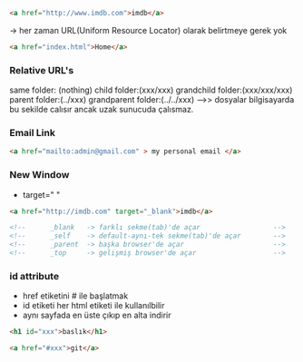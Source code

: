 
```html
<a href="http://www.imdb.com">imdb</a>
```

 -> her zaman URL(Uniform Resource Locator) olarak belirtmeye gerek yok
 
```HTML
<a href="index.html">Home</a>
```

### Relative URL's
same folder: (nothing)
child folder:(xxx/xxx)
grandchild folder:(xxx/xxx/xxx)
parent folder:(../xxx)
grandparent folder:(../../xxx) -->> dosyalar bilgisayarda bu sekilde calısır ancak uzak sunucuda çalısmaz.

### Email Link

```html
<a href="mailto:admin@gmail.com" > my personal email </a>
```

###  New Window
- target=" "

```html
<a href="http://imdb.com" target="_blank">imdb</a>

<!--      _blank   -> farklı sekme(tab)'de açar                  -->
<!--      _self    -> default-aynı-tek sekme(tab)'de açar        -->
<!--      _parent  -> başka browser'de açar                      -->
<!--      _top     -> gelişmiş browser'de açar                   -->
```

### id attribute
- href etiketini  # ile başlatmak
- id etiketi her html etiketi ile kullanılbilir
- aynı sayfada en üste çıkıp en alta indirir
```html
<h1 id="xxx">baslık</h1>

<a href="#xxx">git</a>
```
